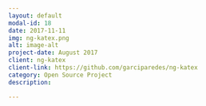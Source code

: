 ```yaml
---
layout: default
modal-id: 18
date: 2017-11-11
img: ng-katex.png
alt: image-alt
project-date: August 2017
client: ng-katex
client-link: https://github.com/garciparedes/ng-katex
category: Open Source Project
description:

---
```

